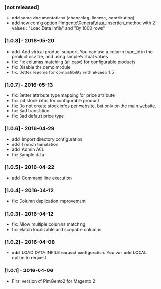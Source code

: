 ### [not released]
  
  * add some documentations (changelog, license, contributing)
  * add new config option Pimgento\General\data_insertion_method with 2 values : "Load Data Infile" and "By 1000 rows"  

### [1.0.8] - 2016-05-20

  * add: Add virtual product support. You can use a column type_id in the product csv file, and using simple/virtual values
  * fix: Fix columns matching (all case) for configurable products
  * fix: Disable the demo module
  * fix: Better readme for compatibility with akeneo 1.5

### [1.0.7] - 2016-05-13

  * fix: Better attribute type mapping for price attribute
  * fix: Init stock infos for configurable product
  * fix: Do not create stock infos per website, but only on the main website.
  * fix: Bad translation
  * fix: Bad default price type

### [1.0.6] - 2016-04-29

  * add: Import directory configuration
  * add: French translation
  * add: Admin ACL
  * fix: Sample data

### [1.0.5] - 2016-04-22

  * add: Command line execution

### [1.0.4] - 2016-04-12

  * fix: Column duplication improvement

### [1.0.3] - 2016-04-12

  * fix: Allow multiple columns matching
  * fix: Match localizable and scopable columns

### [1.0.2] - 2016-04-08

  * add: LOAD DATA INFILE request configuration. You van add LOCAL option to request

### [1.0.1] - 2016-04-06

  * First version of PimGento2 for Magento 2